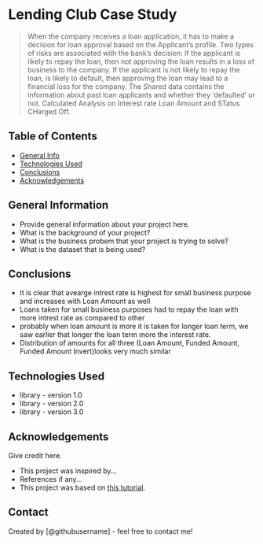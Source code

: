 # Lending Club Case Study
> When the company receives a loan application, it has to make a decision for loan approval based on the Applicant’s profile. Two types of risks are associated with the bank’s decision: If the applicant is likely to repay the loan, then not approving the loan results in a loss of business to the company. If the applicant is not likely to repay the loan, is likely to default, then approving the loan may lead to a financial loss for the company. The Shared data contains the information about past loan applicants and whether they ‘defaulted’ or not. Calculated Analysis on Interest rate Loan Amount and STatus CHarged Off.


## Table of Contents
* [General Info](#general-information)
* [Technologies Used](#technologies-used)
* [Conclusions](#conclusions)
* [Acknowledgements](#acknowledgements)

<!-- You can include any other section that is pertinent to your problem -->

## General Information
- Provide general information about your project here.
- What is the background of your project?
- What is the business probem that your project is trying to solve?
- What is the dataset that is being used?

<!-- You don't have to answer all the questions - just the ones relevant to your project. -->

## Conclusions
- It is clear that avearge intrest rate is highest for small business purpose and increases with Loan Amount as well
- Loans taken for small business purposes had to repay the loan with more intrest rate as compared to other
- probably when loan amount is more it is taken for longer loan term, we saw earlier that longer the loan term more the interest rate.
- Distribution of amounts for all three (Loan Amount, Funded Amount, Funded Amount Invert)looks very much similar

<!-- You don't have to answer all the questions - just the ones relevant to your project. -->


## Technologies Used
- library - version 1.0
- library - version 2.0
- library - version 3.0

<!-- As the libraries versions keep on changing, it is recommended to mention the version of library used in this project -->

## Acknowledgements
Give credit here.
- This project was inspired by...
- References if any...
- This project was based on [this tutorial](https://www.example.com).


## Contact
Created by [@githubusername] - feel free to contact me!


<!-- Optional -->
<!-- ## License -->
<!-- This project is open source and available under the [... License](). -->

<!-- You don't have to include all sections - just the one's relevant to your project -->
